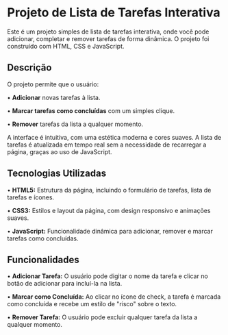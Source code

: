 <h1>Projeto de Lista de Tarefas Interativa</h1>

<p>Este é um projeto simples de lista de tarefas interativa, onde você pode adicionar, completar e remover tarefas de forma dinâmica. O projeto foi construído com HTML, CSS e JavaScript.</p>


<h2>Descrição</h2>

<p>O projeto permite que o usuário:</p>

<p>• <b>Adicionar</b> novas tarefas à lista.</p>
<p>• <b>Marcar tarefas como concluídas</b> com um simples clique.
</p>
<p>• <b>Remover</b> tarefas da lista a qualquer momento.
</p>


<p>A interface é intuitiva, com uma estética moderna e cores suaves. A lista de tarefas é atualizada em tempo real sem a necessidade de recarregar a página, graças ao uso de JavaScript.</p>

<h2>Tecnologias Utilizadas</h2>

<p>• <b>HTML5:</b> Estrutura da página, incluindo o formulário de tarefas, lista de tarefas e ícones.</p>
<p>• <b>CSS3:</b> Estilos e layout da página, com design responsivo e animações suaves.
</p>
<p>• <b>JavaScript:</b> Funcionalidade dinâmica para adicionar, remover e marcar tarefas como concluídas.</p>


<h2>Funcionalidades</h2>

<p>• <b>Adicionar Tarefa:</b> O usuário pode digitar o nome da tarefa e clicar no botão de adicionar para incluí-la na lista.</p>
<p>• <b>Marcar como Concluída:</b> Ao clicar no ícone de check, a tarefa é marcada como concluída e recebe um estilo de "risco" sobre o texto.</p>
<p>• <b>Remover Tarefa:</b> O usuário pode excluir qualquer tarefa da lista a qualquer momento.</p>

